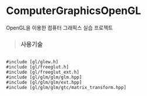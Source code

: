 # ComputerGraphicsOpenGL

OpenGL을 이용한 컴퓨터 그래픽스 실습 프로젝트



> ### 사용기술
 
<pre>
<code>
#include [gl/glew.h]
#include [gl/freeglut.h]
#include [gl/freeglut_ext.h]
#include [gl/glm/glm/glm.hpp]
#include [gl/glm/glm/ext.hpp]
#include [gl/glm/glm/gtc/matrix_transform.hpp]
</code>
</pre>

